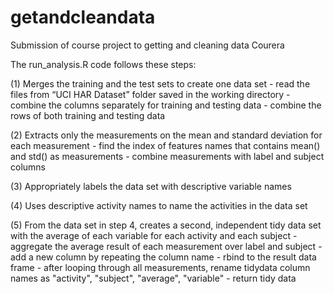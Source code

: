 # getandcleandata
Submission of course project to getting and cleaning data Courera

The run_analysis.R code follows these steps:

(1) Merges the training and the test sets to create one data set
    - read the files from “UCI HAR Dataset” folder saved in the working directory
    - combine the columns separately for training and testing data
    - combine the rows of both training and testing data

(2) Extracts only the measurements on the mean and standard deviation for each measurement
    - find the index of features names that contains mean() and std() as measurements
    - combine measurements with label and subject columns
 
(3) Appropriately labels the data set with descriptive variable names

(4) Uses descriptive activity names to name the activities in the data set

(5) From the data set in step 4, creates a second, independent tidy data set with the average of each variable for each activity and each subject
    - aggregate the average result of each measurement over label and subject
    - add a new column by repeating the column name
    - rbind to the result data frame
    - after looping through all measurements, rename tidydata column names as "activity", "subject", "average", "variable"
    - return tidy data
		